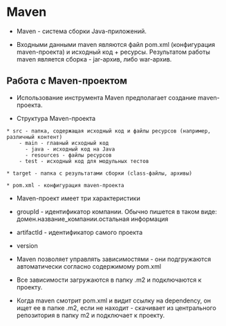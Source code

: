 # Maven

* Maven - система сборки Java-приложений.

* Входными данными maven являются файл pom.xml (конфигурация maven-проекта) и исходный код + ресурсы. Результатом работы maven является сборка - jar-архив, либо war-архив.

## Работа с Maven-проектом

* Использование инструмента Maven предполагает создание maven-проекта.

* Структура Maven-проекта

```
* src - папка, содержащая исходный код и файлы ресурсов (например, различный контент)
	- main - главный исходный код
	  - java - исходный код на Java
	  - resources - файлы ресурсов
	- test - исходный код для модульных тестов

* target - папка с результатами сборки (class-файлы, архивы) 

* pom.xml - конфигурация maven-проекта
```

* Maven-проект имеет три характеристики

- groupId - идентификатор компании. Обычно пишется в таком виде: домен.название_компании.остальная информация

- artifactId - идентификатор самого проекта

- version

* Maven позволяет управлять зависимостями - они подгружаются автоматически согласно содержимому pom.xml

* Все зависимости загружаются в папку .m2 и подключаются к проекту.

* Когда maven смотрит pom.xml и видит ссылку на dependency, он ищет ее в папке .m2, если не находит - скачивает из центрального репозитория в папку m2 и подключает к проекту.